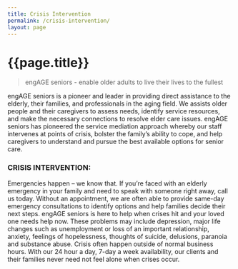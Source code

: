 ```yaml
---
title: Crisis Intervention
permalink: /crisis-intervention/
layout: page
---
```


<h1 class="page-title">{{page.title}}</h1>

> engAGE seniors - enable older adults to live their lives to the fullest

engAGE seniors is a pioneer and leader in providing direct assistance to the elderly, their families, and professionals in the aging field. We assists older people and their caregivers to assess needs, identify service resources, and make the necessary connections to resolve elder care issues. engAGE seniors has pioneered the service mediation approach whereby our staff intervenes at points of crisis, bolster the family’s ability to cope, and help caregivers to understand and pursue the best available options for senior care.


### CRISIS INTERVENTION: 
 
Emergencies happen – we know that. If you’re faced with an elderly emergency in your family and need to speak with someone right away, call us today. Without an appointment, we are often able to provide same-day emergency consultations to identify options and help families decide their next steps. engAGE seniors is here to help when crises hit and your loved one needs help now. These problems may include depression, major life changes such as unemployment or loss of an important relationship, anxiety, feelings of hopelessness, thoughts of suicide, delusions, paranoia and substance abuse. Crisis often happen outside of normal business hours. With our 24 hour a day, 7-day a week availability, our clients and their families never need not feel alone when crises occur. 
